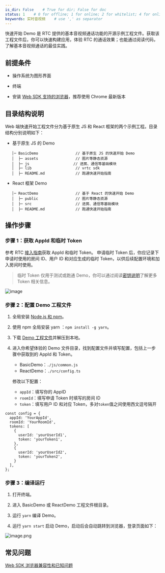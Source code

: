 ```yaml
---
is_dir: False    # True for dir; False for doc
status: 1    # 0 for offline; 1 for online; 2 for whitelist; 4 for online but hidden in TOC
keywords: 实时音视频    # use ',' as separator
---
```


快速开始 Demo 是 RTC 提供的基本音视频通话功能的开源示例工程文件。获取该工程文件后，你可以快速构建应用，体验 RTC 的通话效果；也能通过阅读代码，了解基本音视频通话的最佳实践。

## 前提条件

+ 操作系统为图形界面

+ 终端

+ 安装 [Web SDK 支持的浏览器](111854)，推荐使用 Chrome 最新版本


## 目录结构说明

Web 端快速开始工程文件分为基于原生 JS 和 React 框架的两个示例工程。目录结构分别说明如下：
- 基于原生 JS 的 Demo
```
   │─ BasicDemo                 // 基于原生 JS 的快速开始 Demo
   │  ├─ assets                 // 图片等静态资源
   │  ├─ js                    // 进房、通信等基础模块
   │  ├─ lib                    // vrtc sdk
   │  ├─ README.md              // 跑通快速开始指南
```
- React 框架 Demo

```
   │─ ReactDemo                 // 基于 React 的快速开始 Demo
   │  ├─ public                 // 图片等静态资源
   │  ├─ src                    // 进房、通信等基础模块
   │  ├─ README.md              // 跑通快速开始指南
```


## 操作步骤
### 步骤 1：获取 AppId 和临时 Token

参考 RTC [接入指南](69865)获取 AppId 和临时 Token。
申请临时 Token 后，你应记录下申请时使用的房间 ID、用户 ID 和对应生成的临时 Token，以供后续配置环境和加入房间时使用。
> 临时 Token 仅用于测试或跑通 Demo，你可以通过阅读[密钥说明](70121)了解更多 Token 相关信息。

![image](https://p-vcloud.byteimg.com/tos-cn-i-em5hxbkur4/a2d4acf23109429c8c2e59da665a68ef~tplv-em5hxbkur4-noop.image?width=3688&height=1382)


### 步骤 2：配置 Demo 工程文件

1.  全局安装 [Node.js 和 npm](https://docs.npmjs.com/downloading-and-installing-node-js-and-npm)。

2.  使用 npm 全局安装 yarn ：`npm install -g yarn`。
3.  下载 [Demo 工程文件](1163793)并解压到本地。
4.  进入你希望体验的 Demo 文件目录，找到配置文件并填写配置，包括上一步骤中获取到的 AppId 和 Token。

    - BasicDemo：`./js/common.js`
    - ReactDemo：`./src/config.ts`

    修改以下配置：
    - `appId`：填写你的 AppID
    - `roomId`：填写申请 Token 时填写的房间 ID
    - `token`：填写用户 ID 和对应 Token，多对`token`值之间使用西文逗号隔开

```
const config = {
  appId: 'YourAppId',
  roomId: 'YourRoomId',
  tokens: [
    {
      userId: 'yourUserId1',
      token: 'yourToken1',
    },
    {
      userId: 'yourUserId2',
      token: 'yourToken2',
    }
  ],
};
```


### 步骤 3：编译运行

1.  打开终端。

2.  进入 BasicDemo 或 ReactDemo 工程文件根目录。
    
3.  运行 `yarn` 编译 Demo。

4.  运行 `yarn start` 启动 Demo，启动后会自动跳转到浏览器，登录页面如下：

![image.png](https://p-vcloud.byteimg.com/tos-cn-i-em5hxbkur4/35698af5f31d435bb31b1e7ea01332b7~tplv-em5hxbkur4-noop.image?width=3358&height=1634)

## 常见问题

[Web SDK 浏览器兼容性和已知问题](111854)
